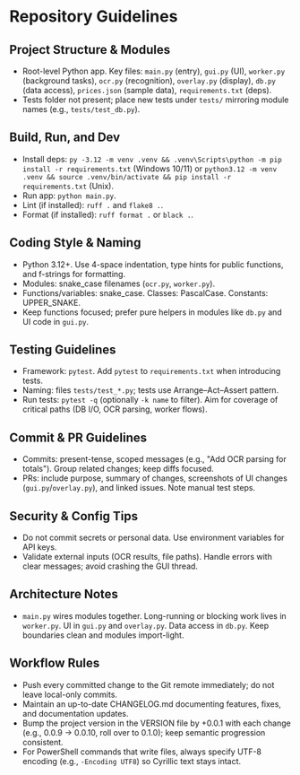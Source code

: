 # Repository Guidelines

## Project Structure & Modules
- Root-level Python app. Key files: `main.py` (entry), `gui.py` (UI), `worker.py` (background tasks), `ocr.py` (recognition), `overlay.py` (display), `db.py` (data access), `prices.json` (sample data), `requirements.txt` (deps).
- Tests folder not present; place new tests under `tests/` mirroring module names (e.g., `tests/test_db.py`).

## Build, Run, and Dev
- Install deps: `py -3.12 -m venv .venv && .venv\Scripts\python -m pip install -r requirements.txt` (Windows 10/11) or `python3.12 -m venv .venv && source .venv/bin/activate && pip install -r requirements.txt` (Unix).
- Run app: `python main.py`.
- Lint (if installed): `ruff .` and `flake8 .`.
- Format (if installed): `ruff format .` or `black .`.

## Coding Style & Naming
- Python 3.12+. Use 4-space indentation, type hints for public functions, and f-strings for formatting.
- Modules: snake_case filenames (`ocr.py`, `worker.py`).
- Functions/variables: snake_case. Classes: PascalCase. Constants: UPPER_SNAKE.
- Keep functions focused; prefer pure helpers in modules like `db.py` and UI code in `gui.py`.

## Testing Guidelines
- Framework: `pytest`. Add `pytest` to `requirements.txt` when introducing tests.
- Naming: files `tests/test_*.py`; tests use Arrange–Act–Assert pattern.
- Run tests: `pytest -q` (optionally `-k name` to filter). Aim for coverage of critical paths (DB I/O, OCR parsing, worker flows).

## Commit & PR Guidelines
- Commits: present-tense, scoped messages (e.g., "Add OCR parsing for totals"). Group related changes; keep diffs focused.
- PRs: include purpose, summary of changes, screenshots of UI changes (`gui.py`/`overlay.py`), and linked issues. Note manual test steps.

## Security & Config Tips
- Do not commit secrets or personal data. Use environment variables for API keys.
- Validate external inputs (OCR results, file paths). Handle errors with clear messages; avoid crashing the GUI thread.

## Architecture Notes
- `main.py` wires modules together. Long-running or blocking work lives in `worker.py`. UI in `gui.py` and `overlay.py`. Data access in `db.py`. Keep boundaries clean and modules import-light.

## Workflow Rules
- Push every committed change to the Git remote immediately; do not leave local-only commits.
- Maintain an up-to-date CHANGELOG.md documenting features, fixes, and documentation updates.
- Bump the project version in the VERSION file by +0.0.1 with each change (e.g., 0.0.9 -> 0.0.10, roll over to 0.1.0); keep semantic progression consistent.
- For PowerShell commands that write files, always specify UTF-8 encoding (e.g., `-Encoding UTF8`) so Cyrillic text stays intact.
